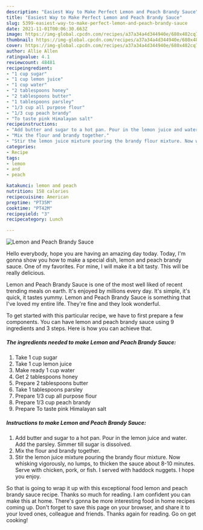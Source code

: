 ```yaml
---
description: "Easiest Way to Make Perfect Lemon and Peach Brandy Sauce"
title: "Easiest Way to Make Perfect Lemon and Peach Brandy Sauce"
slug: 5399-easiest-way-to-make-perfect-lemon-and-peach-brandy-sauce
date: 2021-11-01T00:06:30.663Z
image: https://img-global.cpcdn.com/recipes/a37a34a4d344940e/680x482cq70/lemon-and-peach-brandy-sauce-recipe-main-photo.jpg
thumbnail: https://img-global.cpcdn.com/recipes/a37a34a4d344940e/680x482cq70/lemon-and-peach-brandy-sauce-recipe-main-photo.jpg
cover: https://img-global.cpcdn.com/recipes/a37a34a4d344940e/680x482cq70/lemon-and-peach-brandy-sauce-recipe-main-photo.jpg
author: Allie Allen
ratingvalue: 4.1
reviewcount: 48481
recipeingredient:
- "1 cup sugar"
- "1 cup lemon juice"
- "1 cup water"
- "2 tablespoons honey"
- "2 tablespoons butter"
- "1 tablespoons parsley"
- "1/3 cup all purpose flour"
- "1/3 cup peach brandy"
- "To taste pink Himalayan salt"
recipeinstructions:
- "Add butter and sugar to a hot pan. Pour in the lemon juice and water. Add the parsley. Simmer till sugar is dissolved."
- "Mix the flour and brandy together."
- "Stir the lemon juice mixture pouring the brandy flour mixture. Now whisking vigorously, no lumps, to thicken the sauce about 8-10 minutes. Serve with chicken, pork, or fish. I served with haddock nuggets. I hope you enjoy."
categories:
- Recipe
tags:
- lemon
- and
- peach

katakunci: lemon and peach 
nutrition: 158 calories
recipecuisine: American
preptime: "PT35M"
cooktime: "PT42M"
recipeyield: "3"
recipecategory: Lunch

---
```



![Lemon and Peach Brandy Sauce](https://img-global.cpcdn.com/recipes/a37a34a4d344940e/680x482cq70/lemon-and-peach-brandy-sauce-recipe-main-photo.jpg)

Hello everybody, hope you are having an amazing day today. Today, I'm gonna show you how to make a special dish, lemon and peach brandy sauce. One of my favorites. For mine, I will make it a bit tasty. This will be really delicious.



Lemon and Peach Brandy Sauce is one of the most well liked of recent trending meals on earth. It's enjoyed by millions every day. It's simple, it's quick, it tastes yummy. Lemon and Peach Brandy Sauce is something that I've loved my entire life. They're fine and they look wonderful.


To get started with this particular recipe, we have to first prepare a few components. You can have lemon and peach brandy sauce using 9 ingredients and 3 steps. Here is how you can achieve that.

<!--inarticleads1-->

##### The ingredients needed to make Lemon and Peach Brandy Sauce:

1. Take 1 cup sugar
1. Take 1 cup lemon juice
1. Make ready 1 cup water
1. Get 2 tablespoons honey
1. Prepare 2 tablespoons butter
1. Take 1 tablespoons parsley
1. Prepare 1/3 cup all purpose flour
1. Prepare 1/3 cup peach brandy
1. Prepare To taste pink Himalayan salt




<!--inarticleads2-->

##### Instructions to make Lemon and Peach Brandy Sauce:

1. Add butter and sugar to a hot pan. Pour in the lemon juice and water. Add the parsley. Simmer till sugar is dissolved.
1. Mix the flour and brandy together.
1. Stir the lemon juice mixture pouring the brandy flour mixture. Now whisking vigorously, no lumps, to thicken the sauce about 8-10 minutes. Serve with chicken, pork, or fish. I served with haddock nuggets. I hope you enjoy.




So that is going to wrap it up with this exceptional food lemon and peach brandy sauce recipe. Thanks so much for reading. I am confident you can make this at home. There's gonna be more interesting food in home recipes coming up. Don't forget to save this page on your browser, and share it to your loved ones, colleague and friends. Thanks again for reading. Go on get cooking!
